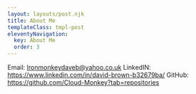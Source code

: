 ```yaml
---
layout: layouts/post.njk
title: About Me
templateClass: tmpl-post
eleventyNavigation:
  key: About Me
  order: 3
---
```


Email: Ironmonkeydaveb@yahoo.co.uk
LinkedIN: https://www.linkedin.com/in/david-brown-b32679ba/
GitHub: https://github.com/Cloud-Monkey?tab=repositories
